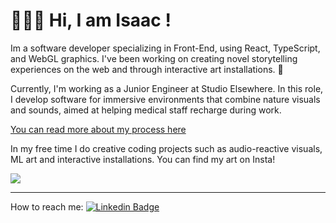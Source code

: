 # 👨🏿‍💻 Hi, I am Isaac !

Im a software developer specializing in Front-End, using React, TypeScript, and WebGL graphics. I've been working on creating novel storytelling experiences on the web and through interactive art installations. :telescope: 

Currently, I'm working as a Junior Engineer at Studio Elsewhere. In this role, I develop software for immersive environments that combine nature visuals and sounds, aimed at helping medical staff recharge during work.

[You can read more about my process here]([https://www.openai.com](https://isaacsante.com/))


In my free time I do creative coding projects such as audio-reactive visuals, ML art and interactive installations. 
You can find my art on Insta!

<a href="https://www.instagram.com/isaac.sante.studio/"> <img src="https://img.shields.io/badge/Instagram-E4405F?style=for-the-badge&logo=instagram&logoColor=white" /> </a>

---

How to reach me: [![Linkedin Badge](https://img.shields.io/badge/-kakbar-blue?style=flat&logo=Linkedin&logoColor=white)](https://www.linkedin.com/in/isaac-sante-231765133)

<!--
**IsaacSante/IsaacSante** is a ✨ _special_ ✨ repository because its `README.md` (this file) appears on your GitHub profile.

Here are some ideas to get you started:

- 🔭 I’m currently working on ...
- 🌱 I’m currently learning ...
- 👯 I’m looking to collaborate on ...
- 🤔 I’m looking for help with ...
- 💬 Ask me about ...
- 📫 How to reach me: ...
- 😄 Pronouns: ...
- ⚡ Fun fact: ...
  -->
